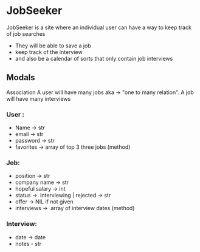 # JobSeeker

JobSeeker is a site where an individual user can have a way to keep track of job searches
  - They will be able to save a job 
  - keep track of the interview
  - and also be a calendar of sorts that only contain job interviews 


## Modals 

Association
	A user will have many jobs aka -> "one to many relation". A job will have many interviews


### User : 
- Name ->  str
- email ->  str
- password ->  str
- favorites ->  array of top 3 three jobs (method)

### Job: 
- position ->  str
- company name ->  str
- hopeful salary ->  int
- status ->  interviewing | rejected ->  str
- offer ->  NIL if not given 
- interviews ->  array of interview dates (method)

### Interview: 
 - date -> date
 - notes - str
